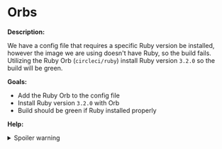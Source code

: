# Orbs

**Description:**

We have a config file that requires a specific Ruby version be installed, however the image we are using doesn't have Ruby, so the build fails. Utilizing the Ruby Orb (`circleci/ruby`) install Ruby version `3.2.0` so the build will be green.

**Goals:**

- Add the Ruby Orb to the config file
- Install Ruby version `3.2.0` with Orb
- Build should be green if Ruby installed properly

**Help:**
<details>
  <summary>Spoiler warning</summary>

  * https://circleci.com/orbs/registry/orb/circleci/ruby#usage-examples
  
</details>
